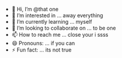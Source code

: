 - 👋 Hi, I’m @that one
- 👀 I’m interested in ... away everything
- 🌱 I’m currently learning ... myself
- 💞️ I’m looking to collaborate on ... to be one
- 📫 How to reach me ... close your i ssss
- 😄 Pronouns: ... if you can
- ⚡ Fun fact: ... its not true

<!---
Itsgurugill/Itsgurugill is a ✨ special ✨ repository because its `README.md` (this file) appears on your GitHub profile.
You can click the Preview link to take a look at your changes.
--->
